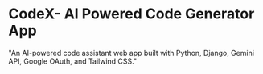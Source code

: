 # CodeX- AI Powered Code Generator App
 "An AI-powered code assistant web app built with Python, Django, Gemini API, Google OAuth, and Tailwind CSS."

